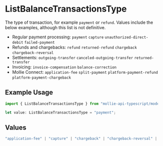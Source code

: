 # ListBalanceTransactionsType

The type of transaction, for example `payment` or `refund`. Values include the below examples, although this list
is not definitive.

* Regular payment processing: `payment` `capture` `unauthorized-direct-debit` `failed-payment`
* Refunds and chargebacks: `refund` `returned-refund` `chargeback` `chargeback-reversal`
* Settlements: `outgoing-transfer` `canceled-outgoing-transfer` `returned-transfer`
* Invoicing: `invoice-compensation` `balance-correction`
* Mollie Connect: `application-fee` `split-payment` `platform-payment-refund` `platform-payment-chargeback`

## Example Usage

```typescript
import { ListBalanceTransactionsType } from "mollie-api-typescript/models/operations";

let value: ListBalanceTransactionsType = "payment";
```

## Values

```typescript
"application-fee" | "capture" | "chargeback" | "chargeback-reversal" | "failed-payment-fee" | "failed-payment" | "invoice-compensation" | "payment" | "payment-fee" | "payment-commission" | "refund" | "returned-refund" | "returned-transfer" | "split-payment" | "outgoing-transfer" | "capture-commission" | "canceled-outgoing-transfer" | "incoming-transfer" | "api-payment-rolling-reserve-release" | "capture-rolling-reserve-release" | "reimbursement-fee" | "balance-correction" | "unauthorized-direct-debit" | "bank-charged-failure-fee" | "platform-payment-refund" | "refund-compensation" | "returned-refund-compensation" | "returned-platform-payment-refund" | "platform-payment-chargeback" | "chargeback-compensation" | "reversed-platform-payment-chargeback" | "reversed-chargeback-compensation" | "failed-split-payment-platform" | "failed-split-payment-compensation" | "cash-advance-loan" | "platform-connected-organizations-fee" | "split-transaction" | "managed-fee" | "returned-managed-fee" | "topup" | "balance-reserve" | "balance-reserve-return" | "movement" | "post-payment-split-payment" | "cash-collateral-issuance" | "cash-collateral-release"
```
